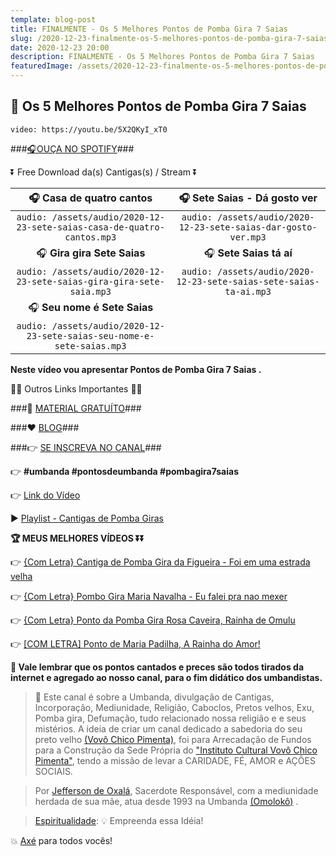 ```yaml
---
template: blog-post
title: FINALMENTE - Os 5 Melhores Pontos de Pomba Gira 7 Saias
slug: /2020-12-23-finalmente-os-5-melhores-pontos-de-pomba-gira-7-saias
date: 2020-12-23 20:00
description: FINALMENTE - Os 5 Melhores Pontos de Pomba Gira 7 Saias
featuredImage: /assets/2020-12-23-finalmente-os-5-melhores-pontos-de-pomba-gira-7-saias.jpg
---
```

## **👊 Os 5 Melhores Pontos de Pomba Gira 7 Saias**

<!-- #1: Embed through web URL -->
`video: https://youtu.be/5X2QKyI_xT0`

###<a href='https://vovochicopimenta.cyou/spotify' rel="nofollown noopener noreferrer" target="_blank">🎧OUÇA NO SPOTIFY</a>###

⏬ Free Download da(s) Cantigas(s) / Stream ⏬

|🎧 __Casa de quatro cantos__|🎧 __Sete Saias - Dá gosto ver__|
| :---: | :---: |
|`audio: /assets/audio/2020-12-23-sete-saias-casa-de-quatro-cantos.mp3`|`audio: /assets/audio/2020-12-23-sete-saias-dar-gosto-ver.mp3`|
|🎧 __Gira gira Sete Saias__|🎧 __Sete Saias tá aí__|
|`audio: /assets/audio/2020-12-23-sete-saias-gira-gira-sete-saia.mp3`|`audio: /assets/audio/2020-12-23-sete-saias-sete-saias-ta-ai.mp3`|
|🎧 __Seu nome é Sete Saias__||
|`audio: /assets/audio/2020-12-23-sete-saias-seu-nome-e-sete-saias.mp3`||

**Neste vídeo vou apresentar Pontos de Pomba Gira 7 Saias .**

🔽🔽 Outros Links Importantes 🔽🔽

###🎁 <a href='https://linktr.ee/vovochicopimenta' rel="nofollown noopener noreferrer" target="_blank">MATERIAL GRATUÍTO</a>###

###❤ <a href='https://vovochicopimenta.cyou/blog' rel="nofollown noopener noreferrer">BLOG</a>###

###👉 <a href='https://www.youtube.com/channel/UCQdWrQlNuy2CAWrsGGDs_Wg?sub_confirmation=1' rel="nofollown noopener noreferrer" target="_blank">SE INSCREVA NO CANAL</a>###

👉 **#umbanda #pontosdeumbanda #pombagira7saias**

👉 <a href='https://youtu.be/5X2QKyI_xT0' rel="nofollown noopener noreferrer" target="_blank">Link do Vídeo</a>

▶ <a href='https://www.youtube.com/playlist?list=PL4hRMyhBiogORGOUx_TBfQv4n5_n9KiIT' rel="nofollown noopener noreferrer" target="_blank">Playlist - Cantigas de Pomba Giras</a>

**🏆 MEUS MELHORES VÍDEOS ⏬⏬**

👉 <a href='https://www.youtube.com/watch?v=uL6UyjEOJ7U&t=47s' rel="nofollown noopener noreferrer" target="_blank">{Com Letra} Cantiga de Pomba Gira da Figueira - Foi em uma estrada velha</a>

👉 <a href='https://www.youtube.com/watch?v=WIXm-dTqq_Y' rel="nofollown noopener noreferrer" target="_blank">{Com Letra} Pombo Gira Maria Navalha - Eu falei pra nao mexer</a>

👉 <a href='https://www.youtube.com/watch?v=6Hf6tBkjSLY&t=12s' rel="nofollown noopener noreferrer" target="_blank">{Com Letra} Ponto da Pomba Gira Rosa Caveira, Rainha de Omulu</a>

👉 <a href='https://www.youtube.com/watch?v=B_rrc0L2eLc&t=45s' rel="nofollown noopener noreferrer" target="_blank">[COM LETRA] Ponto de Maria Padilha, A Rainha do Amor!</a>

**🔴 Vale lembrar que os pontos cantados e preces são todos tirados da internet e agregado ao nosso canal, para o fim didático dos umbandistas.**

>🙏 Este canal é sobre a Umbanda, divulgação de Cantigas, Incorporação, Mediunidade, Religião, Caboclos, Pretos velhos, Exu, Pomba gira, Defumação, tudo relacionado nossa religião e  e seus mistérios.
A ideia de criar um canal dedicado a sabedoria do seu preto velho <a href='https://vovochicopimenta.cyou' rel="nofollown noopener noreferrer">(Vovô Chico Pimenta)</a>, foi para Arrecadação de Fundos para a Construção da Sede Própria do <a href='https://vovochicopimenta.cyou' rel="nofollown noopener noreferrer">"Instituto Cultural Vovô Chico Pimenta"</a>, tendo a missão de levar a CARIDADE, FÉ, AMOR e AÇÕES SOCIAIS.

>Por <a href='https://www.youtube.com/channel/UCvjsa9RBIztSUkd1JioCjJQ?sub_confirmation=1' rel="nofollown noopener noreferrer" target="_blank">Jefferson de Oxalá</a>, Sacerdote Responsável, com a mediunidade herdada de sua mãe, atua desde 1993 na Umbanda <a href='https://pt.wikipedia.org/wiki/Omolok%C3%B4' rel="nofollown noopener noreferrer" target="_blank">(Omolokô)</a> .

><a href='https://pt.wikipedia.org/wiki/Espiritualidade' rel="nofollown noopener noreferrer" target="_blank">Espiritualidade</a>: 💡 Empreenda essa Idéia!

💥 <a href='https://pt.wikipedia.org/wiki/Ax%C3%A9' rel="nofollown noopener noreferrer" target="_blank">Axé</a> para todos vocês!